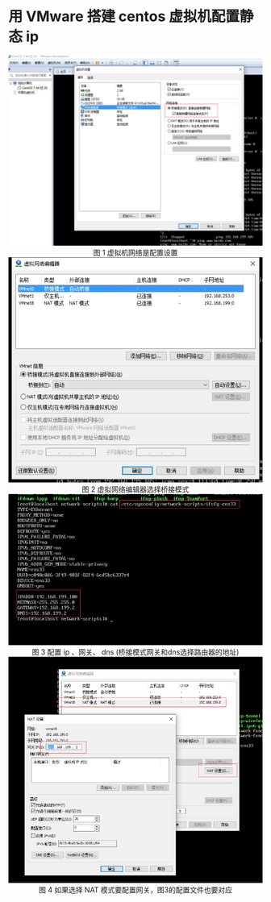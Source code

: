 # 用 VMware 搭建 centos 虚拟机配置静态 ip

<center>
<div>
<img src="/articles/Linux/images/_1.png"/>
</div>
图 1 虚拟机网络是配置设置
</center>
<center>
<div>
<img src="/articles/Linux/images/_2.png"/>
</div>
图 2 虚拟网络编辑器选择桥接模式
</center><center>
<div>
<img src="/articles/Linux/images/_3.png"/>
</div>
图 3 配置 ip 、网关、 dns (桥接模式网关和dns选择路由器的地址)
</center>
<center>
<div>
<img src="/articles/Linux/images/_4.png"/>
</div>
图 4 如果选择 NAT 模式要配置网关，图3的配置文件也要对应
</center>
